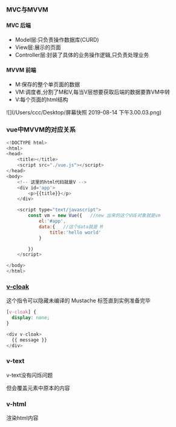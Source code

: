 

### MVC与MVVM

#### MVC 后端

- Model层:只负责操作数据库(CURD)
- View层:展示的页面
- Controller层:封装了具体的业务操作逻辑,只负责处理业务

#### MVVM 前端

- M:保存的整个单页面的数据
- VM:调度者,分割了M和V,每当V层想要获取后端的数据要靠VM中转
- V:每个页面的html结构

![](/Users/ccc/Desktop/屏幕快照 2019-08-14 下午3.00.03.png)

### vue中MVVM的对应关系

```js
<!DOCTYPE html>
<html>
<head>
	<title></title>
	<script src="./vue.js"></script>
</head>
<body>
	<!-- 这里的html代码就是V -->
	<div id='app'>
		<p>{{title}}</p>
	</div>

	<script type="text/javascript">
		const vm = new Vue({   //new 出来的这个VUE对象就是vm
			el:'#app',
			data:{   //这个data就是 M
				title:'hello world'
			}

		})
	</script>

</body>
</html>
```

### [v-cloak](https://cn.vuejs.org/v2/api/#v-cloak)

这个指令可以隐藏未编译的 Mustache 标签直到实例准备完毕

```css
[v-cloak] {
  display: none;
}
```

```js
<div v-cloak>
  {{ message }}
</div>
```

### v-text

v-text没有闪烁问题

但会覆盖元素中原本的内容

### v-html

渲染html内容

